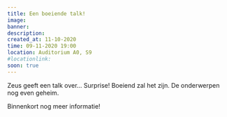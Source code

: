 ```yaml
---
title: Een boeiende talk!
image: 
banner:
description: 
created_at: 11-10-2020
time: 09-11-2020 19:00
location: Auditorium A0, S9
#locationlink:
soon: true
---
```


Zeus geeft een talk over... Surprise!
Boeiend zal het zijn. De onderwerpen nog even geheim.

Binnenkort nog meer informatie!
